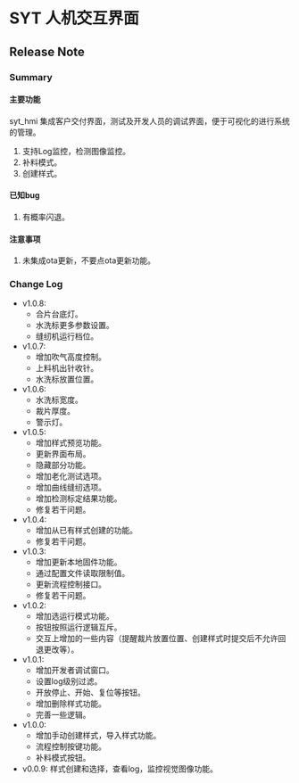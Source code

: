 # SYT 人机交互界面
## Release Note
### Summary
#### 主要功能
syt_hmi 集成客户交付界面，测试及开发人员的调试界面，便于可视化的进行系统的管理。

1. 支持Log监控，检测图像监控。
2. 补料模式。
3. 创建样式。

#### 已知bug
1. 有概率闪退。
#### 注意事项
1. 未集成ota更新，不要点ota更新功能。

### Change Log
- v1.0.8:
    - 合片台底灯。
    - 水洗标更多参数设置。
    - 缝纫机运行档位。
- v1.0.7:
    - 增加吹气高度控制。
    - 上料机出针收针。
    - 水洗标放置位置。
- v1.0.6:
    - 水洗标宽度。
    - 裁片厚度。
    - 警示灯。
- v1.0.5:
    - 增加样式预览功能。
    - 更新界面布局。
    - 隐藏部分功能。
    - 增加老化测试选项。
    - 增加曲线缝纫选项。
    - 增加检测标定结果功能。
    - 修复若干问题。
- v1.0.4:
    - 增加从已有样式创建的功能。
    - 修复若干问题。
- v1.0.3:
    - 增加更新本地固件功能。
    - 通过配置文件读取限制值。
    - 更新流程控制接口。
    - 修复若干问题。
- v1.0.2:
    - 增加选运行模式功能。
    - 按钮按照运行逻辑互斥。
    - 交互上增加的一些内容（提醒裁片放置位置、创建样式时提交后不允许回退更改等）。
- v1.0.1:
    - 增加开发者调试窗口。
    - 设置log级别过滤。
    - 开放停止、开始、复位等按钮。
    - 增加删除样式功能。
    - 完善一些逻辑。
- v1.0.0:
    - 增加手动创建样式，导入样式功能。
    - 流程控制按键功能。
    - 补料模式按钮。
- v0.0.9: 样式创建和选择，查看log，监控视觉图像功能。
